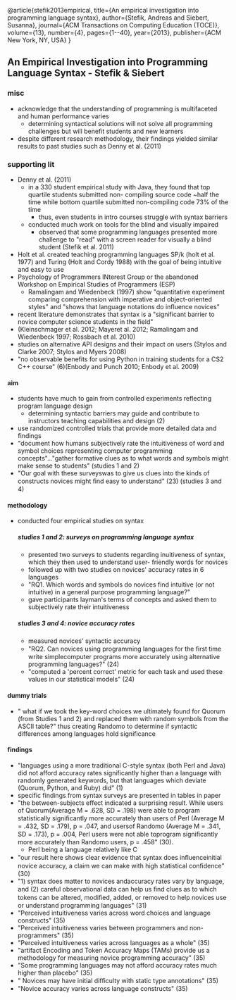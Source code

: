 @article{stefik2013empirical,
  title={An empirical investigation into programming language syntax},
  author={Stefik, Andreas and Siebert, Susanna},
  journal={ACM Transactions on Computing Education (TOCE)},
  volume={13},
  number={4},
  pages={1--40},
  year={2013},
  publisher={ACM New York, NY, USA}
}
## An Empirical Investigation into Programming Language Syntax - Stefik & Siebert

### misc
* acknowledge that the understanding of programming is multifaceted and human performance varies
    * determining syntactical solutions will not solve all programming challenges but will benefit
    students and new learners 
* despite different research methodology, their findings yielded similar results to past studies
such as Denny et al. (2011)
### supporting lit 
* Denny et al. (2011) 
    * in a 330 student empirical study with Java, they found that top quartile students submitted non-
    compiling source code ~half the time while bottom quartile submitted non-compiling code 73% of the time
        * thus, even students in intro courses struggle with syntax barriers 
    * conducted much work on tools for the blind and visually impaired 
        * observed that some programming languages presented more challenge to "read" with a screen reader
        for visually a blind student (Stefik et al. 2011) 
* Holt et al. created teaching programming languages SP/k (holt et al. 1977) and Turing (Holt and Cordy 1988)
with the goal of being intuitive and easy to use 
* Psychology of Programmers INterest Group or the abandoned Workshop on Empirical Studies of Programmers (ESP)
    * Ramalingam and Wiedenbeck (1997) show "quantitative experiment comparing comprehension with imperative and
    object-oriented styles" and "shows that language notations do influence novices"       
* recent literature demonstrates that syntax is a "significant barrier to novice computer science students in 
the field"
* (Kleinschmager et al. 2012; Mayeret al. 2012; Ramalingam and Wiedenbeck 1997; Rossbach et al. 2010)
* studies on alternative API designs and their impact on users (Stylos and Clarke 2007; Stylos and Myers 2008)
* "no observable benefits for using Python in training students for a CS2 C++ course" (6)(Enbody and Punch 2010;
Enbody et al. 2009)

#### aim 
* students have much to gain from controlled experiments reflecting program language design 
    * determining syntactic barriers may guide and contribute to instructors teaching capabilities and design (2)
* use randomized controlled trials that provide more detailed data and findings 
* "document how humans subjectively rate the intuitiveness of word and symbol choices representing
    computer programming concepts"..."gather formative clues as to what words and symbols might make sense
    to students" (studies 1 and 2)
* "Our goal with these surveyswas to give us clues into the kinds of constructs novices might ﬁnd easy 
to understand" (23) (studies 3 and 4)


#### methodology 
* conducted four empirical studies on syntax  
    
    ##### studies 1 and 2: surveys on programming language syntax
    * presented two surveys to students regarding inuitiveness of syntax, which they then used to understand user-
    friendly words for novices 
    * followed up with two studies on novices' accuracy rates in 6 languages 
    * "RQ1. Which words and symbols do novices find intuitive (or not intuitive) in a general purpose programming
    language?"
    * gave participants layman's terms of concepts and asked them to subjectively rate their intuitiveness
    
    ##### studies 3 and 4: novice accuracy rates 
    * measured novices' syntactic accuracy 
    * "RQ2. Can novices using programming languages for the ﬁrst time write simplecomputer programs more 
    accurately using alternative programming languages?" (24)
    * "computed a 'percent correct' metric for each task and used these values in our statistical models" (24)
    
#### dummy trials 
* " what if we took the key-word choices we ultimately found for Quorum (from Studies 1 and 2) and replaced 
them with random symbols from the ASCII table?" thus creating Randomo to determine if syntactic differences
among languages hold significance 
    
    
    
#### findings 
* "languages using a more traditional C-style syntax (both Perl and Java) did not afford accuracy rates 
significantly higher than a language with randomly generated keywords, but that languages which deviate
 (Quorum, Python, and Ruby) did" (1)
 * specific findings from syntax surveys are presented in tables in paper 
* "the between-subjects effect indicated a surprising result. While users of
 Quorum(Average M = .628, SD = .198) were able to program statistically signiﬁcantly more accurately
  than users of Perl (Average M = .432, SD = .179), p = .047, and usersof Randomo (Average M = .341, SD = .173),
   p = .004, Perl users were not able toprogram signiﬁcantly more accurately than Randomo users, p = .458" (30).
    * Perl being a language relatively like C
* "our result here shows clear evidence that syntax does inﬂuenceinitial novice accuracy, a claim we can make
 with high statistical conﬁdence" (30)
 * "1) syntax does matter to novices andaccuracy rates vary by language, and (2) careful observational data 
 can help us ﬁnd clues as to which tokens can be altered, modiﬁed, added, or removed to help novices use or 
 understand programming languages" (31)
 * "Perceived intuitiveness varies across word choices and language constructs" (35)
 * "Perceived intuitiveness varies between programmers and non-programmers" (35)
 * "Perceived intuitiveness varies across languages as a whole" (35)
 * "artifact Encoding and Token Accuracy Maps (TAMs) provide us a methodology for
 measuring novice programming accuracy" (35)
 * "Some programming languages may not afford accuracy rates much higher than placebo" (35)
 * " Novices may have initial difﬁculty with static type annotations" (35)
 * "Novice accuracy varies across language constructs" (35)
 